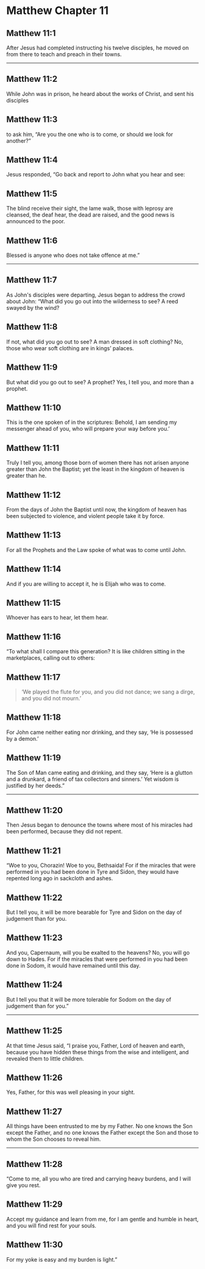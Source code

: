 # Matthew Chapter 11

## Matthew 11:1

After Jesus had completed instructing his twelve disciples, he moved on from there to teach and preach in their towns.

---

## Matthew 11:2

While John was in prison, he heard about the works of Christ, and sent his disciples

## Matthew 11:3

to ask him, “Are you the one who is to come, or should we look for another?”

## Matthew 11:4

Jesus responded, “Go back and report to John what you hear and see:

## Matthew 11:5

The blind receive their sight, the lame walk, those with leprosy are cleansed, the deaf hear, the dead are raised, and the good news is announced to the poor.

## Matthew 11:6

Blessed is anyone who does not take offence at me.”

---

## Matthew 11:7

As John's disciples were departing, Jesus began to address the crowd about John: “What did you go out into the wilderness to see? A reed swayed by the wind?

## Matthew 11:8

If not, what did you go out to see? A man dressed in soft clothing? No, those who wear soft clothing are in kings’ palaces.

## Matthew 11:9

But what did you go out to see? A prophet? Yes, I tell you, and more than a prophet.

## Matthew 11:10

This is the one spoken of in the scriptures: Behold, I am sending my messenger ahead of you, who will prepare your way before you.’

## Matthew 11:11

Truly I tell you, among those born of women there has not arisen anyone greater than John the Baptist; yet the least in the kingdom of heaven is greater than he.

## Matthew 11:12

From the days of John the Baptist until now, the kingdom of heaven has been subjected to violence, and violent people take it by force.

## Matthew 11:13

For all the Prophets and the Law spoke of what was to come until John.

## Matthew 11:14

And if you are willing to accept it, he is Elijah who was to come.

## Matthew 11:15

Whoever has ears to hear, let them hear.

## Matthew 11:16

“To what shall I compare this generation? It is like children sitting in the marketplaces, calling out to others:

## Matthew 11:17

> ‘We played the flute for you,
> and you did not dance;
> we sang a dirge,
> and you did not mourn.’

## Matthew 11:18

For John came neither eating nor drinking, and they say, ‘He is possessed by a demon.’

## Matthew 11:19

The Son of Man came eating and drinking, and they say, ‘Here is a glutton and a drunkard, a friend of tax collectors and sinners.’ Yet wisdom is justified by her deeds.”

---

## Matthew 11:20

Then Jesus began to denounce the towns where most of his miracles had been performed, because they did not repent.

## Matthew 11:21

“Woe to you, Chorazin! Woe to you, Bethsaida! For if the miracles that were performed in you had been done in Tyre and Sidon, they would have repented long ago in sackcloth and ashes.

## Matthew 11:22

But I tell you, it will be more bearable for Tyre and Sidon on the day of judgement than for you.

## Matthew 11:23

And you, Capernaum, will you be exalted to the heavens? No, you will go down to Hades. For if the miracles that were performed in you had been done in Sodom, it would have remained until this day.

## Matthew 11:24

But I tell you that it will be more tolerable for Sodom on the day of judgement than for you.”

---

## Matthew 11:25

At that time Jesus said, “I praise you, Father, Lord of heaven and earth, because you have hidden these things from the wise and intelligent, and revealed them to little children.

## Matthew 11:26

Yes, Father, for this was well pleasing in your sight.

## Matthew 11:27

All things have been entrusted to me by my Father. No one knows the Son except the Father, and no one knows the Father except the Son and those to whom the Son chooses to reveal him.

---

## Matthew 11:28

“Come to me, all you who are tired and carrying heavy burdens, and I will give you rest.

## Matthew 11:29

Accept my guidance and learn from me, for I am gentle and humble in heart, and you will find rest for your souls.

## Matthew 11:30

For my yoke is easy and my burden is light.”
